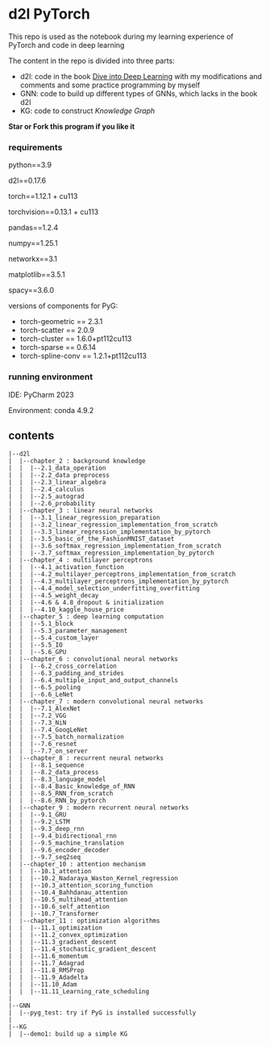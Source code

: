 # d2l PyTorch
This repo is used as the notebook during my learning experience of 
PyTorch and code in deep learning

The content in the repo is divided into three parts:
- d2l: code in the book [Dive into Deep Learning](https://d2l.ai/) with my modifications and comments and some practice programming by myself
- GNN: code to build up different types of GNNs, which lacks in the book d2l
- KG: code to construct *Knowledge Graph*

**Star or Fork this program if you like it**

### requirements
python==3.9

d2l==0.17.6

torch==1.12.1 + cu113

torchvision==0.13.1 + cu113

pandas==1.2.4

numpy==1.25.1

networkx==3.1

matplotlib==3.5.1

spacy==3.6.0

versions of components for PyG:
- torch-geometric == 2.3.1
- torch-scatter == 2.0.9
- torch-cluster == 1.6.0+pt112cu113
- torch-sparse == 0.6.14
- torch-spline-conv == 1.2.1+pt112cu113

### running environment

IDE: PyCharm 2023

Environment: conda 4.9.2

## contents
```
|--d2l
|  |--chapter_2 : background knowledge
|  |  |--2.1_data_operation
|  |  |--2.2_data preprocess
|  |  |--2.3_linear_algebra
|  |  |--2.4_calculus
|  |  |--2.5_autograd
|  |  |--2.6_probability
|  |--chapter_3 : linear neural networks
|  |  |--3.1_linear_regression_preparation
|  |  |--3.2_linear_regression_implementation_from_scratch
|  |  |--3.3_linear_regression_implementation_by_pytorch
|  |  |--3.5_basic_of_the_FashionMNIST_dataset
|  |  |--3.6_softmax_regression_implementation_from_scratch
|  |  |--3.7_softmax_regression_implementation_by_pytorch
|  |--chapter_4 : multilayer perceptrons
|  |  |--4.1_activation_function
|  |  |--4.2_multilayer_perceptrons_implementation_from_scratch
|  |  |--4.3_multilayer_perceptrons_implementation_by_pytorch
|  |  |--4.4_model_selection_underfitting_overfitting
|  |  |--4.5_weight_decay
|  |  |--4.6 & 4.8_dropout & initialization
|  |  |--4.10_kaggle_house_price
|  |--chapter_5 : deep learning computation
|  |  |--5.1_block
|  |  |--5.3_parameter_management
|  |  |--5.4_custom_layer
|  |  |--5.5_IO
|  |  |--5.6_GPU
|  |--chapter_6 : convolutional neural networks
|  |  |--6.2_cross_correlation
|  |  |--6.3_padding_and_strides
|  |  |--6.4_multiple_input_and_output_channels
|  |  |--6.5_pooling
|  |  |--6.6_LeNet
|  |--chapter_7 : modern convolutional neural networks
|  |  |--7.1_AlexNet
|  |  |--7.2_VGG
|  |  |--7.3_NiN
|  |  |--7.4_GoogLeNet
|  |  |--7.5_batch_normalization
|  |  |--7.6_resnet
|  |  |--7.7_on_server
|  |--chapter_8 : recurrent neural networks
|  |  |--8.1_sequence
|  |  |--8.2_data_process
|  |  |--8.3_language_model
|  |  |--8.4_Basic_knowledge_of_RNN
|  |  |--8.5_RNN_from_scratch
|  |  |--8.6_RNN_by_pytorch
|  |--chapter_9 : modern recurrent neural networks
|  |  |--9.1_GRU
|  |  |--9.2_LSTM
|  |  |--9.3_deep_rnn
|  |  |--9.4_bidirectional_rnn
|  |  |--9.5_machine_translation
|  |  |--9.6_encoder_decoder
|  |  |--9.7_seq2seq
|  |--chapter_10 : attention mechanism
|  |  |--10.1_attention
|  |  |--10.2_Nadaraya_Waston_Kernel_regression
|  |  |--10.3_attention_scoring_function
|  |  |--10.4_Bahhdanau_attention
|  |  |--10.5_multihead_attention
|  |  |--10.6_self_attention
|  |  |--10.7_Transformer
|  |--chapter_11 : optimization algorithms
|  |  |--11.1_optimization
|  |  |--11.2_convex_optimization
|  |  |--11.3_gradient_descent
|  |  |--11.4_stochastic_gradient_descent
|  |  |--11.6_momentum
|  |  |--11.7_Adagrad
|  |  |--11.8_RMSProp
|  |  |--11.9_Adadelta
|  |  |--11.10_Adam
|  |  |--11.11_Learning_rate_scheduling
|
|--GNN
|  |--pyg_test: try if PyG is installed successfully
|
|--KG
|  |--demo1: build up a simple KG

```